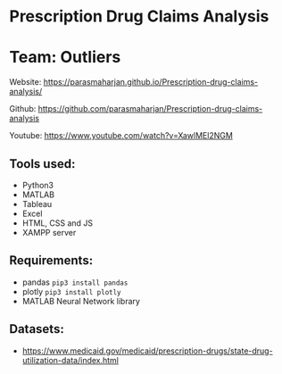 # Prescription Drug Claims Analysis

# Team: Outliers

Website: https://parasmaharjan.github.io/Prescription-drug-claims-analysis/

Github: https://github.com/parasmaharjan/Prescription-drug-claims-analysis

Youtube: https://www.youtube.com/watch?v=XawlMEl2NGM

## Tools used:

* Python3
* MATLAB
* Tableau
* Excel
* HTML, CSS and JS
* XAMPP server

## Requirements:
* pandas `pip3 install pandas`
* plotly `pip3 install plotly`
* MATLAB Neural Network library

## Datasets:
* https://www.medicaid.gov/medicaid/prescription-drugs/state-drug-utilization-data/index.html

